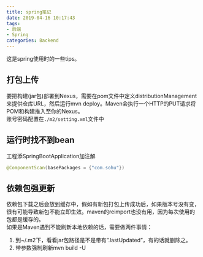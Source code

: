```yaml
---
title: spring笔记
date: 2019-04-16 10:17:43
tags: 
- 后端
- Spring
categories: Backend
---
```

这是spring使用时的一些tips。
<!-- more -->

## 打包上传
要把构建(jar包)部署到Nexus，需要在pom文件中定义distributionManagement来提供仓库URL，然后运行mvn deploy。Maven会执行一个HTTP的PUT请求将POM和构建推入至你的Nexus。  
账号密码配置在`./m2/setting.xml`文件中


## 运行时找不到bean
工程添SpringBootApplication加注解
```java
@ComponentScan(basePackages = {"com.sohu"})
```

## 依赖包强更新
依赖包下载之后会放到缓存中，假如有新包打包上传成功后，如果版本号没有变，很有可能导致新包不能立即生效。maven的reimport也没有用，因为每次使用的包都是缓存的。  
如果是Maven遇到不能刷新本地依赖的话，需要做两件事情：
1. 到~/.m2下，看看jar包路径是不是带有”.lastUpdated”，有的话就删除之。
2. 带参数强制刷新mvn build -U
